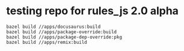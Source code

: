 # testing repo for rules_js 2.0 alpha

`bazel build //apps/docusaurus:build`  
`bazel build //apps/package-override:build`  
`bazel build //apps/package-dep-override:pkg`  
`bazel build //apps/remix:build`
